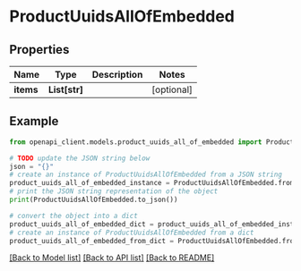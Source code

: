 # ProductUuidsAllOfEmbedded


## Properties

Name | Type | Description | Notes
------------ | ------------- | ------------- | -------------
**items** | **List[str]** |  | [optional] 

## Example

```python
from openapi_client.models.product_uuids_all_of_embedded import ProductUuidsAllOfEmbedded

# TODO update the JSON string below
json = "{}"
# create an instance of ProductUuidsAllOfEmbedded from a JSON string
product_uuids_all_of_embedded_instance = ProductUuidsAllOfEmbedded.from_json(json)
# print the JSON string representation of the object
print(ProductUuidsAllOfEmbedded.to_json())

# convert the object into a dict
product_uuids_all_of_embedded_dict = product_uuids_all_of_embedded_instance.to_dict()
# create an instance of ProductUuidsAllOfEmbedded from a dict
product_uuids_all_of_embedded_from_dict = ProductUuidsAllOfEmbedded.from_dict(product_uuids_all_of_embedded_dict)
```
[[Back to Model list]](../README.md#documentation-for-models) [[Back to API list]](../README.md#documentation-for-api-endpoints) [[Back to README]](../README.md)


